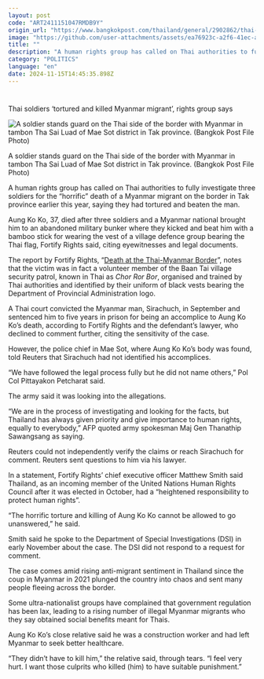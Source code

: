 ```yaml
---
layout: post
code: "ART2411151047RMDB9Y"
origin_url: "https://www.bangkokpost.com/thailand/general/2902862/thai-soldiers-tortured-and-killed-myanmar-migrant-rights-group-says-"
image: "https://github.com/user-attachments/assets/ea76923c-a2f6-41ec-ac16-0c6f8c83b443"
title: ""
description: "A human rights group has called on Thai authorities to fully investigate three soldiers for the “horrific” death of a Myanmar migrant on the border in Tak province earlier this year, saying they had tortured and beaten the man."
category: "POLITICS"
language: "en"
date: 2024-11-15T14:45:35.898Z
---
```


# 

Thai soldiers ‘tortured and killed Myanmar migrant’, rights group says

![A soldier stands guard on the Thai side of the border with Myanmar in tambon Tha Sai Luad of Mae Sot district in Tak province. (Bangkok Post File Photo)](https://github.com/user-attachments/assets/f9d48f9f-8420-4036-83a2-3601a8e01b60)

A soldier stands guard on the Thai side of the border with Myanmar in tambon Tha Sai Luad of Mae Sot district in Tak province. (Bangkok Post File Photo)

A human rights group has called on Thai authorities to fully investigate three soldiers for the “horrific” death of a Myanmar migrant on the border in Tak province earlier this year, saying they had tortured and beaten the man.

Aung Ko Ko, 37, died after three soldiers and a Myanmar national brought him to an abandoned military bunker where they kicked and beat him with a bamboo stick for wearing the vest of a village defence group bearing the Thai flag, Fortify Rights said, citing eyewitnesses and legal documents.

The report by Fortify Rights, “[Death at the Thai-Myanmar Border](https://www.fortifyrights.org/tha-inv-rep-2024-11-14/)”, notes that the victim was in fact a volunteer member of the Baan Tai village security patrol, known in Thai as _Chor Ror Bor_, organised and trained by Thai authorities and identified by their uniform of black vests bearing the Department of Provincial Administration logo.

A Thai court convicted the Myanmar man, Sirachuch, in September and sentenced him to five years in prison for being an accomplice to Aung Ko Ko’s death, according to Fortify Rights and the defendant’s lawyer, who declined to comment further, citing the sensitivity of the case.

However, the police chief in Mae Sot, where Aung Ko Ko’s body was found, told Reuters that Sirachuch had not identified his accomplices.

“We have followed the legal process fully but he did not name others,” Pol Col Pittayakon Petcharat said.

The army said it was looking into the allegations.

“We are in the process of investigating and looking for the facts, but Thailand has always given priority and give importance to human rights, equally to everybody,” AFP quoted army spokesman Maj Gen Thanathip Sawangsang as saying.

Reuters could not independently verify the claims or reach Sirachuch for comment. Reuters sent questions to him via his lawyer.

In a statement, Fortify Rights’ chief executive officer Matthew Smith said Thailand, as an incoming member of the United Nations Human Rights Council after it was elected in October, had a “heightened responsibility to protect human rights”.

“The horrific torture and killing of Aung Ko Ko cannot be allowed to go unanswered,” he said.

Smith said he spoke to the Department of Special Investigations (DSI) in early November about the case. The DSI did not respond to a request for comment.

The case comes amid rising anti-migrant sentiment in Thailand since the coup in Myanmar in 2021 plunged the country into chaos and sent many people fleeing across the border.

Some ultra-nationalist groups have complained that government regulation has been lax, leading to a rising number of illegal Myanmar migrants who they say obtained social benefits meant for Thais.

Aung Ko Ko’s close relative said he was a construction worker and had left Myanmar to seek better healthcare.

“They didn’t have to kill him,” the relative said, through tears. “I feel very hurt. I want those culprits who killed (him) to have suitable punishment.”